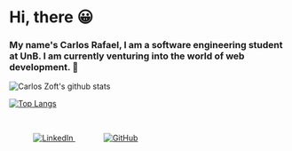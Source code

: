 # Hi, there &#128512;

   <h3>My name's Carlos Rafael, I am a software engineering student at UnB. 
I am currently venturing into the world of web development. 	&#129321;</h3>

![Carlos Zoft's github stats](https://github-readme-stats.vercel.app/api?username=CarlosZoft&show_icons=true&theme=merko)
<br/>

[![Top Langs](https://github-readme-stats.vercel.app/api/top-langs/?username=CarlosZoft&langs_count=8)](https://github.com/anuraghazra/github-readme-stats)
<br/>

<br/>

&nbsp;&nbsp;&nbsp;&nbsp;&nbsp;&nbsp;&nbsp;&nbsp;&nbsp;&nbsp;
<a target="_blank" href="https://www.linkedin.com/in/carlos-rafael-1903771b4">
<img alt="LinkedIn" src="https://img.shields.io/badge/-LinkedInCarlosRafael-282A36?style=for-the-badge&logo=Linkedin&logoColor=white" />
</a>
&nbsp;&nbsp;&nbsp;&nbsp;&nbsp;&nbsp;&nbsp;&nbsp;&nbsp;&nbsp;&nbsp;&nbsp;
<a href="https://www.github.com/CarlosZoft?tab=followers">
  <img alt="GitHub" src="https://img.shields.io/github/followers/CarlosZoft?style=social" />
</a>
<br/>

